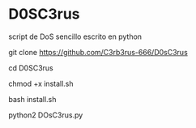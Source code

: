 # D0SC3rus
script de DoS sencillo escrito en python

git clone https://github.com/C3rb3rus-666/D0sC3rus

cd D0SC3rus

chmod +x install.sh

bash install.sh

python2 DOsC3rus.py
